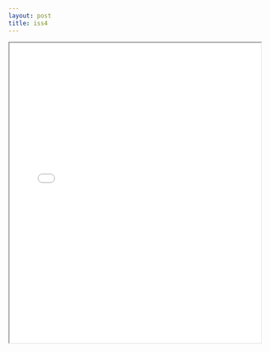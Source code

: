 ```yaml
---
layout: post
title: iss4
---
```


<div class="pdf-container">
<iframe src="ea/assets/pdfs/iss4.pdf" height="600" width="100%" allowFullScreen="true"></iframe>
</div>

